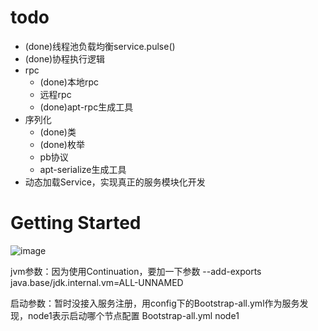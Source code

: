   
# todo
* (done)线程池负载均衡service.pulse()
* (done)协程执行逻辑
* rpc
  * (done)本地rpc
  * 远程rpc
  * (done)apt-rpc生成工具
* 序列化
  * (done)类
  * (done)枚举
  * pb协议
  * apt-serialize生成工具
* 动态加载Service，实现真正的服务模块化开发



# Getting Started
![image](https://github.com/wcqdong/EverydayNess/assets/26830796/5b665f27-e2d0-4928-ad35-c1c29c151fd9)

jvm参数：因为使用Continuation，要加一下参数
--add-exports java.base/jdk.internal.vm=ALL-UNNAMED

启动参数：暂时没接入服务注册，用config下的Bootstrap-all.yml作为服务发现，node1表示启动哪个节点配置
Bootstrap-all.yml node1
